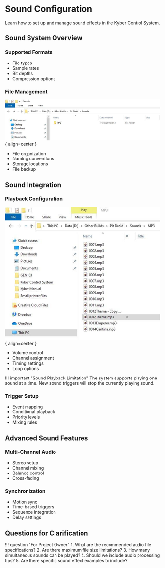 # Sound Configuration

Learn how to set up and manage sound effects in the Kyber Control System.

## Sound System Overview

### Supported Formats
- File types
- Sample rates
- Bit depths
- Compression options

### File Management
![Sound Files Windows](../../assets/misc/sound_files_windows1.jpg){ align=center }

- File organization
- Naming conventions
- Storage locations
- File backup

## Sound Integration

### Playback Configuration
![Sound Configuration](../../assets/misc/sound_files_windows2.jpg){ align=center }

- Volume control
- Channel assignment
- Timing settings
- Loop options

!!! important "Sound Playback Limitation"
    The system supports playing one sound at a time. New sound triggers will stop the currently playing sound.

### Trigger Setup
- Event mapping
- Conditional playback
- Priority levels
- Mixing rules

## Advanced Sound Features

### Multi-Channel Audio
- Stereo setup
- Channel mixing
- Balance control
- Cross-fading

### Synchronization
- Motion sync
- Time-based triggers
- Sequence integration
- Delay settings

## Questions for Clarification

!!! question "For Project Owner"
    1. What are the recommended audio file specifications?
    2. Are there maximum file size limitations?
    3. How many simultaneous sounds can be played?
    4. Should we include audio processing tips?
    5. Are there specific sound effect examples to include?